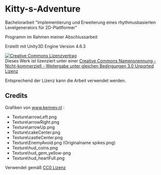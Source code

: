 # Kitty-s-Adventure
Bachelorarbeit "Implementierung und Erweiterung eines rhythmusbasierten Levelgenerators für 2D-Plattformer"

Programm im Rahmen meiner Abschlussarbeit

Erstellt mit Unity3D Engine Version 4.6.3

<a rel="license" href="http://creativecommons.org/licenses/by-nc-sa/3.0/"><img alt="Creative Commons Lizenzvertrag" style="border-width:0" src="https://i.creativecommons.org/l/by-nc-sa/3.0/88x31.png" /></a><br />Dieses Werk ist lizenziert unter einer <a rel="license" href="http://creativecommons.org/licenses/by-nc-sa/3.0/">Creative Commons Namensnennung - Nicht-kommerziell - Weitergabe unter gleichen Bedingungen 3.0 Unported Lizenz</a>

Entsprechend der Lizenz kann die Arbeit verwendet werden.

## Credits

Grafiken von www.kenney.nl : 

* Texture\arrowLeft.png
* Texture\arrowRight.png
* Texture\arrowUp.png
* Texture\cakeCenter.png
* Texture\castleCenter.png
* Texture\EnemyAvoid.png (Originalname spikes.png)
* Texture\hud_coins.png
* Texture\hud_gem_yellow-png
* Texture\hud_heartFull.png

Verwendet gemäß <a rel="license" href = "http://creativecommons.org/publicdomain/zero/1.0/">CC0 Lizenz</a>
